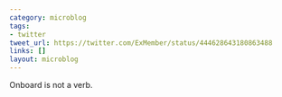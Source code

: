 ```yaml
---
category: microblog
tags:
- twitter
tweet_url: https://twitter.com/ExMember/status/444628643180863488
links: []
layout: microblog
---
```

Onboard is not a verb.
